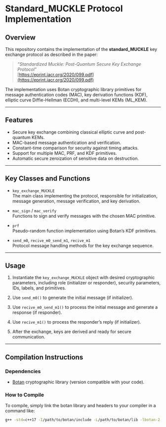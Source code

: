 # Standard_MUCKLE Protocol Implementation

## Overview

This repository contains the implementation of the **standard_MUCKLE** key exchange protocol as described in the paper:

> *“Standardized Muckle: Post-Quantum Secure Key Exchange Protocol”*  
> [https://eprint.iacr.org/2020/099.pdf](https://eprint.iacr.org/2020/099.pdf)

The implementation uses Botan cryptographic library primitives for message authentication codes (MAC), key derivation functions (KDF), elliptic curve Diffie-Hellman (ECDH), and multi-level KEMs (ML_KEM).

---

## Features

- Secure key exchange combining classical elliptic curve and post-quantum KEMs.
- MAC-based message authentication and verification.
- Constant-time comparison for security against timing attacks.
- Support for multiple MAC, PRF, and KDF primitives.
- Automatic secure zeroization of sensitive data on destruction.

---

## Key Classes and Functions

- `key_exchange_MUCKLE`  
  The main class implementing the protocol, responsible for initialization, message generation, message verification, and key derivation.

- `mac_sign` / `mac_verify`  
  Functions to sign and verify messages with the chosen MAC primitive.

- `prf`  
  Pseudo-random function implementation using Botan’s KDF primitives.

- `send_m0`, `recive_m0_send_m1`, `recive_m1`  
  Protocol message handling methods for the key exchange sequence.

---

## Usage

1. Instantiate the `key_exchange_MUCKLE` object with desired cryptographic parameters, including role (initializer or responder), security parameters, IDs, labels, and primitives.

2. Use `send_m0()` to generate the initial message (if initializer).

3. Use `recive_m0_send_m1()` to process the initial message and generate a response (if responder).

4. Use `recive_m1()` to process the responder’s reply (if initializer).

5. After the exchange, keys are derived and ready for secure communication.

---

## Compilation Instructions

### Dependencies

- [Botan](https://botan.randombit.net/) cryptographic library (version compatible with your code).

### How to Compile

To compile, simply link the botan library and headers to your compiler in a command like:

```bash
g++ -std=c++17 -I/path/to/botan/include -L/path/to/botan/lib -lbotan-2 standard_muckle.cpp -o standard_muckle

